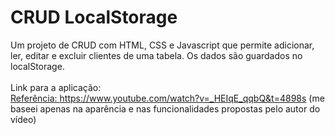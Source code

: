 # CRUD LocalStorage

Um projeto de CRUD com HTML, CSS e Javascript que permite adicionar, ler, editar e excluir clientes de uma tabela. Os dados são guardados no localStorage. <br> <br>
Link para a aplicação: <a href="https://crud-localstorage.netlify.app" target="_blank"> <br>
Referência: https://www.youtube.com/watch?v=_HEIqE_qqbQ&t=4898s (me baseei apenas na aparência e nas funcionalidades propostas pelo autor do vídeo)
